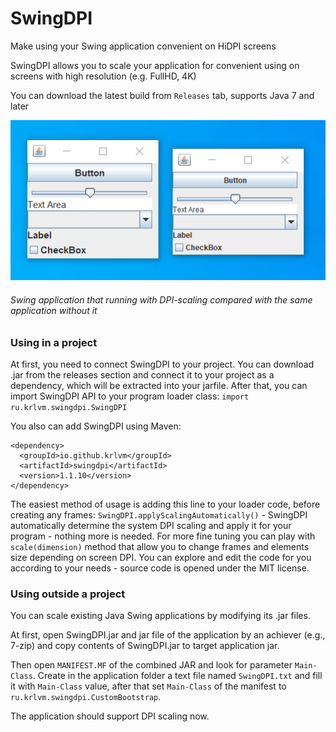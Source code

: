 # SwingDPI
Make using your Swing application convenient on HiDPI screens

SwingDPI allows you to scale your application for convenient using on screens with high resolution (e.g. FullHD, 4K)

You can download the latest build from `Releases` tab, supports Java 7 and later

![Swing application that running with SwingDPI compared with the same application without DPI scaling](https://raw.githubusercontent.com/krlvm/SwingDPI/master/comparasion.png "Swing application that running without DPI scaling compared with the same application running with SwingDPI")
###### Swing application that running with DPI-scaling compared with the same application without it

### Using in a project
At first, you need to connect SwingDPI to your project. You can download .jar from the releases section and connect it to your project as a dependency, which will be extracted into your jarfile. After that, you can import SwingDPI API to your program loader class: `import ru.krlvm.swingdpi.SwingDPI`

You also can add SwingDPI using Maven:
```
<dependency>
  <groupId>io.github.krlvm</groupId>
  <artifactId>swingdpi</artifactId>
  <version>1.1.10</version>
</dependency>
```

The easiest method of usage is adding this line to your loader code, before creating any frames: `SwingDPI.applyScalingAutomatically()` - SwingDPI automatically determine the system DPI scaling and apply it for your program - nothing more is needed. For more fine tuning you can play with `scale(dimension)` method that allow you to change frames and elements size depending on screen DPI. You can explore and edit the code for you according to your needs - source code is opened under the MIT license.

### Using outside a project
You can scale existing Java Swing applications by modifying its .jar files.

At first, open SwingDPI.jar and jar file of the application by an achiever (e.g., 7-zip) and copy contents of SwingDPI.jar to target application jar.

Then open `MANIFEST.MF` of the combined JAR and look for parameter `Main-Class`. Create in the application folder a text file named `SwingDPI.txt` and fill it with `Main-Class` value, after that set `Main-Class` of the manifest to `ru.krlvm.swingdpi.CustomBootstrap`.

The application should support DPI scaling now.
